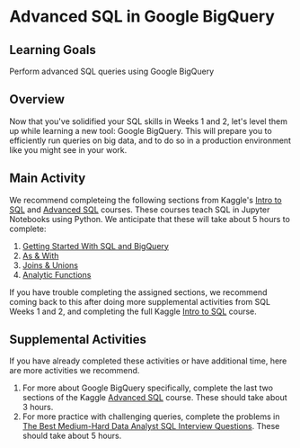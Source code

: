 # Advanced SQL in Google BigQuery

## Learning Goals

Perform advanced SQL queries using Google BigQuery

## Overview

Now that you've solidified your SQL skills in Weeks 1 and 2, let's level them up while learning a new tool: Google BigQuery. This will prepare you to efficiently run queries on big data, and to do so in a production environment like you might see in your work.

## Main Activity

We recommend completeing the following sections from Kaggle's [Intro to SQL](https://www.kaggle.com/learn/intro-to-sql) and [Advanced SQL](https://www.kaggle.com/learn/advanced-sql) courses. These courses teach SQL in Jupyter Notebooks using Python. We anticipate that these will take about 5 hours to complete:

1. [Getting Started With SQL and BigQuery](https://www.kaggle.com/dansbecker/getting-started-with-sql-and-bigquery)
2. [As & With](https://www.kaggle.com/dansbecker/as-with)
3. [Joins & Unions](https://www.kaggle.com/alexisbcook/joins-and-unions)
4. [Analytic Functions](https://www.kaggle.com/learn/advanced-sql)

If you have trouble completing the assigned sections, we recommend coming back to this after doing more supplemental activities from SQL Weeks 1 and 2, and completing the full Kaggle [Intro to SQL](https://www.kaggle.com/learn/intro-to-sql) course.

## Supplemental Activities

If you have already completed these activities or have additional time, here are more activities we recommend.

1. For more about Google BigQuery specifically, complete the last two sections of the Kaggle [Advanced SQL](https://www.kaggle.com/learn/advanced-sql) course. These should take about 3 hours.
2. For more practice with challenging queries, complete the problems in [The Best Medium-Hard Data Analyst SQL Interview Questions](https://quip.com/2gwZArKuWk7W). These should take about 5 hours.
